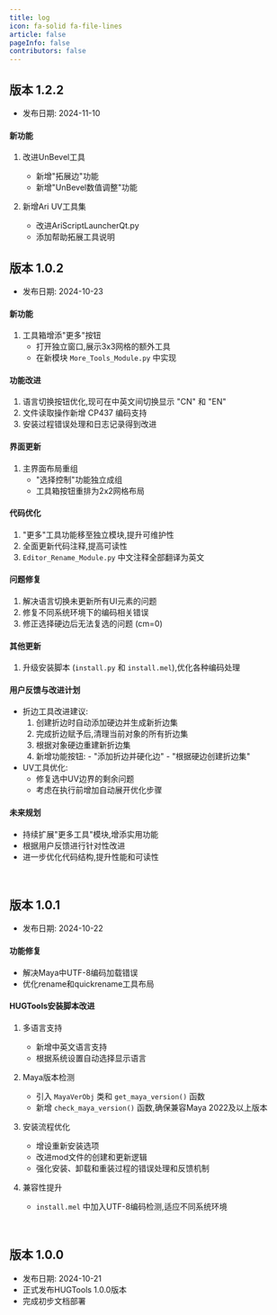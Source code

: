 ```yaml
---
title: log
icon: fa-solid fa-file-lines
article: false
pageInfo: false
contributors: false
---
```

## 版本 1.2.2
- 发布日期: 2024-11-10

#### 新功能
1. 改进UnBevel工具
   - 新增"拓展边"功能
   - 新增"UnBevel数值调整"功能

2. 新增Ari UV工具集 
   - 改进AriScriptLauncherQt.py
   - 添加帮助拓展工具说明





## 版本 1.0.2
- 发布日期: 2024-10-23

#### 新功能
1. 工具箱增添"更多"按钮
   - 打开独立窗口,展示3x3网格的额外工具
   - 在新模块 `More_Tools_Module.py` 中实现

#### 功能改进
1. 语言切换按钮优化,现可在中英文间切换显示 "CN" 和 "EN"
2. 文件读取操作新增 CP437 编码支持
3. 安装过程错误处理和日志记录得到改进

#### 界面更新
1. 主界面布局重组
   - "选择控制"功能独立成组
   - 工具箱按钮重排为2x2网格布局

#### 代码优化
1. "更多"工具功能移至独立模块,提升可维护性
2. 全面更新代码注释,提高可读性
3. `Editor_Rename_Module.py` 中文注释全部翻译为英文

#### 问题修复
1. 解决语言切换未更新所有UI元素的问题
2. 修复不同系统环境下的编码相关错误
3. 修正选择硬边后无法复选的问题 (cm=0)

#### 其他更新
1. 升级安装脚本 (`install.py` 和 `install.mel`),优化各种编码处理

#### 用户反馈与改进计划
- 折边工具改进建议: 
    1. 创建折边时自动添加硬边并生成新折边集
    2. 完成折边赋予后,清理当前对象的所有折边集
    3. 根据对象硬边重建新折边集
    4. 新增功能按钮:
      - "添加折边并硬化边"
      - "根据硬边创建折边集"
- UV工具优化:
    - 修复选中UV边界的剩余问题
    - 考虑在执行前增加自动展开优化步骤

#### 未来规划
- 持续扩展"更多工具"模块,增添实用功能
- 根据用户反馈进行针对性改进
- 进一步优化代码结构,提升性能和可读性


&ensp;

## 版本 1.0.1
- 发布日期: 2024-10-22  

#### 功能修复
- 解决Maya中UTF-8编码加载错误
- 优化rename和quickrename工具布局

#### HUGTools安装脚本改进
1. 多语言支持
   - 新增中英文语言支持
   - 根据系统设置自动选择显示语言

2. Maya版本检测
   - 引入 `MayaVerObj` 类和 `get_maya_version()` 函数
   - 新增 `check_maya_version()` 函数,确保兼容Maya 2022及以上版本

3. 安装流程优化
   - 增设重新安装选项
   - 改进mod文件的创建和更新逻辑
   - 强化安装、卸载和重装过程的错误处理和反馈机制

4. 兼容性提升
   - `install.mel` 中加入UTF-8编码检测,适应不同系统环境


&ensp;

## 版本 1.0.0
- 发布日期: 2024-10-21 
- 正式发布HUGTools 1.0.0版本
- 完成初步文档部署
